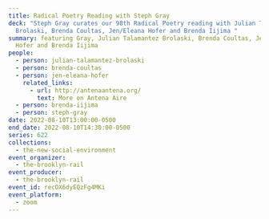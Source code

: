 ```yaml
---
title: Radical Poetry Reading with Steph Gray
deck: "Steph Gray curates our 98th Radical Poetry reading with Julian Talamantez
  Brolaski, Brenda Coultas, Jen/Eleana Hofer and Brenda Iijima "
summary: featuring Gray, Julian Talamantez Brolaski, Brenda Coultas, Jen/Eleana
  Hofer and Brenda Iijima
people:
  - person: julian-talamantez-brolaski
  - person: brenda-coultas
  - person: jen-eleana-hofer
    related_links:
      - url: http://antenaantena.org/
        text: More on Antena Aire
  - person: brenda-iijima
  - person: steph-gray
date: 2022-08-10T13:00:00-0500
end_date: 2022-08-10T14:30:00-0500
series: 622
collections:
  - the-new-social-environment
event_organizer:
  - the-brooklyn-rail
event_producer:
  - the-brooklyn-rail
event_id: recOX6dyEQzFg4MKi
event_platform:
  - zoom
---
```


